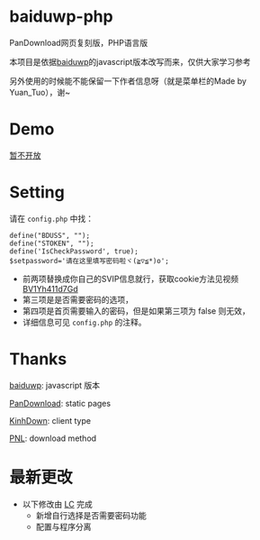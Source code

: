 # baiduwp-php
PanDownload网页复刻版，PHP语言版

本项目是依据[baiduwp](https://github.com/TkzcM/baiduwp)的javascript版本改写而来，仅供大家学习参考

另外使用的时候能不能保留一下作者信息呀（就是菜单栏的Made by Yuan_Tuo），谢~

# Demo
[暂不开放](https://imwcr.cn/api/bdwp/)

# Setting
请在 `config.php` 中找：
```
define("BDUSS", "");
define("STOKEN", "");
define('IsCheckPassword', true);
$setpassword='请在这里填写密码啦ヾ(≧▽≦*)o';
```
- 前两项替换成你自己的SVIP信息就行，获取cookie方法见视频[BV1Yh411d7Gd](https://www.bilibili.com/video/BV1Yh411d7Gd)
- 第三项是是否需要密码的选项，
- 第四项是首页需要输入的密码，但是如果第三项为 false 则无效，
- 详细信息可见 `config.php` 的注释。

# Thanks

[baiduwp](https://github.com/TkzcM/baiduwp): javascript 版本

[PanDownload](https://pandownload.com): static pages

[KinhDown](https://t.me/kinhdown): client type

[PNL](https://www.lanzous.com/u/pnl): download method

# 最新更改
- 以下修改由 [LC](https://github.com/lc6464 "LC") 完成
  - 新增自行选择是否需要密码功能
  - 配置与程序分离
